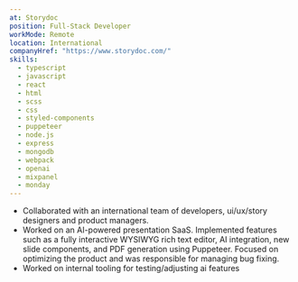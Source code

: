 ```yaml
---
at: Storydoc
position: Full-Stack Developer
workMode: Remote
location: International
companyHref: "https://www.storydoc.com/"
skills:
  - typescript
  - javascript
  - react
  - html
  - scss
  - css
  - styled-components
  - puppeteer
  - node.js
  - express
  - mongodb
  - webpack
  - openai
  - mixpanel
  - monday
---
```


- Collaborated with an international team of developers, ui/ux/story designers and product managers.
- Worked on an AI-powered presentation SaaS. Implemented features such as a fully interactive WYSIWYG rich text editor, AI integration, new slide components, and PDF generation using Puppeteer. Focused on optimizing the product and was responsible for managing bug fixing.
- Worked on internal tooling for testing/adjusting ai features 
